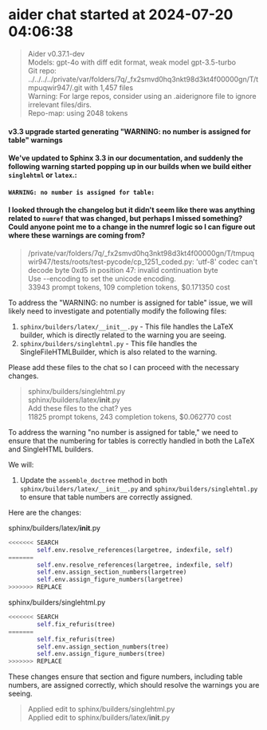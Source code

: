 
# aider chat started at 2024-07-20 04:06:38

> Aider v0.37.1-dev  
> Models: gpt-4o with diff edit format, weak model gpt-3.5-turbo  
> Git repo: ../../../../private/var/folders/7q/_fx2smvd0hq3nkt98d3kt4f00000gn/T/tmpuqwir947/.git with 1,457 files  
> Warning: For large repos, consider using an .aiderignore file to ignore irrelevant files/dirs.  
> Repo-map: using 2048 tokens  

#### v3.3 upgrade started generating "WARNING: no number is assigned for table" warnings  
#### We've updated to Sphinx 3.3 in our documentation, and suddenly the following warning started popping up in our builds when we build either `singlehtml` or `latex`.:  
####   
#### `WARNING: no number is assigned for table:`  
####   
#### I looked through the changelog but it didn't seem like there was anything related to `numref` that was changed, but perhaps I missed something? Could anyone point me to a change in the numref logic so I can figure out where these warnings are coming from?  
> /private/var/folders/7q/_fx2smvd0hq3nkt98d3kt4f00000gn/T/tmpuqwir947/tests/roots/test-pycode/cp_1251_coded.py: 'utf-8' codec can't decode byte 0xd5 in position 47: invalid continuation byte  
> Use --encoding to set the unicode encoding.  
> 33943 prompt tokens, 109 completion tokens, $0.171350 cost  

To address the "WARNING: no number is assigned for table" issue, we will likely need to investigate and potentially modify the following files:

1. `sphinx/builders/latex/__init__.py` - This file handles the LaTeX builder, which is directly related to the warning you are seeing.
2. `sphinx/builders/singlehtml.py` - This file handles the SingleFileHTMLBuilder, which is also related to the warning.

Please add these files to the chat so I can proceed with the necessary changes.

> sphinx/builders/singlehtml.py  
> sphinx/builders/latex/__init__.py  
> Add these files to the chat? yes  
> 11825 prompt tokens, 243 completion tokens, $0.062770 cost  

To address the warning "no number is assigned for table," we need to ensure that the numbering for tables is correctly handled in both the LaTeX and SingleHTML builders. 

We will:
1. Update the `assemble_doctree` method in both `sphinx/builders/latex/__init__.py` and `sphinx/builders/singlehtml.py` to ensure that table numbers are correctly assigned.

Here are the changes:

sphinx/builders/latex/__init__.py
```python
<<<<<<< SEARCH
        self.env.resolve_references(largetree, indexfile, self)
=======
        self.env.resolve_references(largetree, indexfile, self)
        self.env.assign_section_numbers(largetree)
        self.env.assign_figure_numbers(largetree)
>>>>>>> REPLACE
```

sphinx/builders/singlehtml.py
```python
<<<<<<< SEARCH
        self.fix_refuris(tree)
=======
        self.fix_refuris(tree)
        self.env.assign_section_numbers(tree)
        self.env.assign_figure_numbers(tree)
>>>>>>> REPLACE
```

These changes ensure that section and figure numbers, including table numbers, are assigned correctly, which should resolve the warnings you are seeing.

> Applied edit to sphinx/builders/singlehtml.py  
> Applied edit to sphinx/builders/latex/__init__.py  
